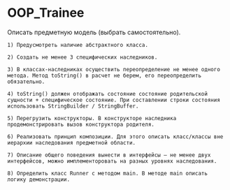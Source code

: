 # OOP_Trainee

Описать предметную модель (выбрать самостоятельно).

    1) Предусмотреть наличие абстрактного класса.
    
    2) Создать не менее 3 специфических наследников.
    
    3) В классах-наследниках осуществить переопределение не менее одного метода. Метод toString() в расчет не берем, его переопределить обязательно.
    
    4) toString() должен отображать состояние состояние родительской сущности + специфическое состояние. При составлении строки состояния использовать StringBuilder / StringBuffer.
    
    5) Перегрузить конструкторы. В конструкторе наследника продемонстрировать вызов конструктора родителя.
    
    6) Реализовать принцип композиции. Для этого описать класс/классы вне иерархии наследования предметной области.
    
    7) Описание общего поведения вынести в интерфейсы – не менее двух интерфейсов, можно имплементоровать на разных уровнях наследования.
    
    8) Определить класс Runner с методом main. В методе main описать логику демонстрации.
